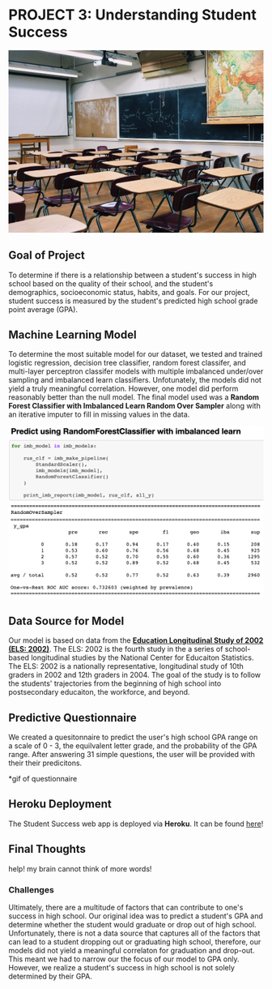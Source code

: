 # PROJECT 3: Understanding Student Success

<p align="center"> <img src= "/static/img/hero-bg.jpg"> </p>

## Goal of Project
To determine if there is a relationship between a student's success in high school based on the quality of their school, and the student's demographics, socioeconomic status, habits, and goals. For our project, student success is measured by the student's predicted high school grade point average (GPA).

## Machine Learning Model
To determine the most suitable model for our dataset, we tested and trained logistic regression, decision tree classifier, random forest classifer, and multi-layer perceptron classifer models with multiple imbalanced under/over sampling and imbalanced learn classifiers. Unfotunately, the models did not yield a truly meaningful correlation. However, one model did perform reasonably better than the null model. The final model used was a **Random Forest Classifier with Imbalanced Learn Random Over Sampler** along with an iterative imputer to fill in missing values in the data. 

<img src= "/static/img/model.png">

## Data Source for Model
Our model is based on data from the **[Education Longitudinal Study of 2002 (ELS: 2002)](https://nces.ed.gov/surveys/els2002/)**. The ELS: 2002 is the fourth study in the a series of school-based longitudinal studies by the National Center for Educaiton Statistics. The ELS: 2002 is a nationally representative, longitudinal study of 10th graders in 2002 and 12th graders in 2004. The goal of the study is to follow the students' trajectories from the beginning of high school into postsecondary educaiton, the workforce, and beyond.

## Predictive Questionnaire
We created a quesitonnaire to predict the user's high school GPA range on a scale of 0 - 3, the equilvalent letter grade, and the probability of the GPA range. After answering 31 simple questions, the user will be provided with their their predicitons.

*gif of questionnaire

## Heroku Deployment
The Student Success web app is deployed via **Heroku**. It can be found [here](https://predict-student-success.herokuapp.com/)!

## Final Thoughts
help! my brain cannot think of more words!

### Challenges
Ultimately, there are a multitude of factors that can contribute to one's success in high school. Our original idea was to predict a student's GPA and determine whether the student would graduate or drop out of high school. Unfortunately, there is not a data source that captures all of the factors that can lead to a student dropping out or graduating high school, therefore, our models did not yield a meaningful correlaton for graduation and drop-out. This meant we had to narrow our the focus of our model to GPA only. However, we realize a student's success in high school is not solely determined by their GPA.
